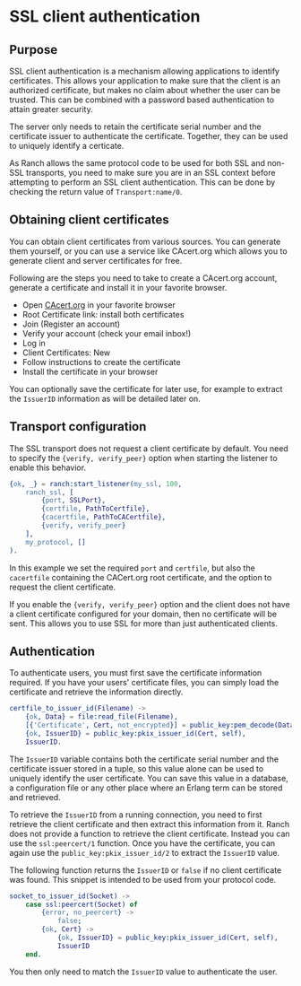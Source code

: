 SSL client authentication
=========================

Purpose
-------

SSL client authentication is a mechanism allowing applications to
identify certificates. This allows your application to make sure that
the client is an authorized certificate, but makes no claim about
whether the user can be trusted. This can be combined with a password
based authentication to attain greater security.

The server only needs to retain the certificate serial number and
the certificate issuer to authenticate the certificate. Together,
they can be used to uniquely identify a certicate.

As Ranch allows the same protocol code to be used for both SSL and
non-SSL transports, you need to make sure you are in an SSL context
before attempting to perform an SSL client authentication. This
can be done by checking the return value of `Transport:name/0`.

Obtaining client certificates
-----------------------------

You can obtain client certificates from various sources. You can
generate them yourself, or you can use a service like CAcert.org
which allows you to generate client and server certificates for
free.

Following are the steps you need to take to create a CAcert.org
account, generate a certificate and install it in your favorite
browser.

 *  Open [CAcert.org](http://cacert.org) in your favorite browser
 *  Root Certificate link: install both certificates
 *  Join (Register an account)
 *  Verify your account (check your email inbox!)
 *  Log in
 *  Client Certificates: New
 *  Follow instructions to create the certificate
 *  Install the certificate in your browser

You can optionally save the certificate for later use, for example
to extract the `IssuerID` information as will be detailed later on.

Transport configuration
-----------------------

The SSL transport does not request a client certificate by default.
You need to specify the `{verify, verify_peer}` option when starting
the listener to enable this behavior.

``` erlang
{ok, _} = ranch:start_listener(my_ssl, 100,
	ranch_ssl, [
		{port, SSLPort},
		{certfile, PathToCertfile},
		{cacertfile, PathToCACertfile},
		{verify, verify_peer}
	],
	my_protocol, []
).
```

In this example we set the required `port` and `certfile`, but also
the `cacertfile` containing the CACert.org root certificate, and
the option to request the client certificate.

If you enable the `{verify, verify_peer}` option and the client does
not have a client certificate configured for your domain, then no
certificate will be sent. This allows you to use SSL for more than
just authenticated clients.

Authentication
--------------

To authenticate users, you must first save the certificate information
required. If you have your users' certificate files, you can simply
load the certificate and retrieve the information directly.

``` erlang
certfile_to_issuer_id(Filename) ->
	{ok, Data} = file:read_file(Filename),
	[{'Certificate', Cert, not_encrypted}] = public_key:pem_decode(Data),
	{ok, IssuerID} = public_key:pkix_issuer_id(Cert, self),
	IssuerID.
```

The `IssuerID` variable contains both the certificate serial number
and the certificate issuer stored in a tuple, so this value alone can
be used to uniquely identify the user certificate. You can save this
value in a database, a configuration file or any other place where an
Erlang term can be stored and retrieved.

To retrieve the `IssuerID` from a running connection, you need to first
retrieve the client certificate and then extract this information from
it. Ranch does not provide a function to retrieve the client certificate.
Instead you can use the `ssl:peercert/1` function. Once you have the
certificate, you can again use the `public_key:pkix_issuer_id/2` to
extract the `IssuerID` value.

The following function returns the `IssuerID` or `false` if no client
certificate was found. This snippet is intended to be used from your
protocol code.

``` erlang
socket_to_issuer_id(Socket) ->
	case ssl:peercert(Socket) of
		{error, no_peercert} ->
			false;
		{ok, Cert} ->
			{ok, IssuerID} = public_key:pkix_issuer_id(Cert, self),
			IssuerID
	end.
```

You then only need to match the `IssuerID` value to authenticate the
user.
